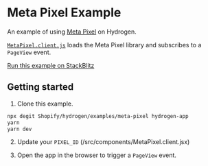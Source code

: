 # Meta Pixel Example

An example of using [Meta Pixel](https://developers.facebook.com/docs/meta-pixel) on Hydrogen.

[`MetaPixel.client.js`](./src/components/MetaPixel.client.jsx) loads the Meta Pixel library and subscribes to a `PageView` event.

[Run this example on StackBlitz](https://stackblitz.com/fork/github/shopify/hydrogen/tree/stackblitz/examples/meta-pixel)

## Getting started

1. Clone this example.

```bash
npx degit Shopify/hydrogen/examples/meta-pixel hydrogen-app
yarn
yarn dev
```

2. Update your `PIXEL_ID` (/src/components/MetaPixel.client.jsx)

3. Open the app in the browser to trigger a `PageView` event.
